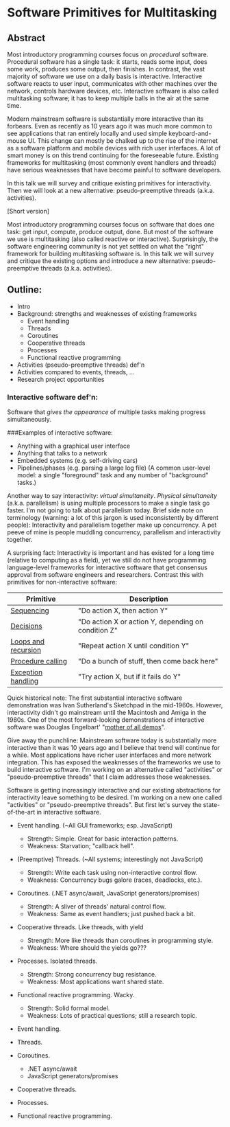 # Software Primitives for Multitasking

## Abstract

Most introductory programming courses focus on _procedural_ software.
Procedural software has a single task: it starts, reads some input, does
some work, produces some output, then finishes.  In contrast, the vast
majority of software we use on a daily basis is interactive.
Interactive software reacts to user input, communicates with other
machines over the network, controls hardware devices, etc.  Interactive
software is also called multitasking software; it has to keep multiple
balls in the air at the same time.

Modern mainstream software is substantially more interactive than its
forbears.  Even as recently as 10 years ago it was much more common to
see applications that ran entirely locally and used simple
keyboard-and-mouse UI.  This change can mostly be chalked up to the rise
of the internet as a software platform and mobile devices with rich user
interfaces.  A lot of smart money is on this trend continuing for the
foreseeable future.  Existing frameworks for multitasking (most
commonly event handlers and threads) have serious weaknesses that have
become painful to software developers.

In this talk we will survey and critique existing primitives for
interactivity.  Then we will look at a new alternative:
pseudo-preemptive threads (a.k.a. activities).

[Short version]

Most introductory programming courses focus on software that does one
task: get input, compute, produce output, done.  But most of the
software we use is multitasking (also called reactive or interactive).
Surprisingly, the software engineering community is not yet settled on
what the "right" framework for building multitasking software is.  In
this talk we will survey and critique the existing options and introduce
a new alternative: pseudo-preemptive threads (a.k.a. activities).

## Outline:

- Intro
- Background: strengths and weaknesses of existing frameworks
  - Event handling
  - Threads
  - Coroutines
  - Cooperative threads
  - Processes
  - Functional reactive programming
- Activities (pseudo-preemptive threads) def'n
- Activities compared to events, threads, ...
- Research project opportunities

### Interactive software def'n:
Software that _gives the appearance_ of multiple tasks making progress
simultaneously.

###Examples of interactive software:
- Anything with a graphical user interface
- Anything that talks to a network
- Embedded systems (e.g. self-driving cars)
- Pipelines/phases (e.g. parsing a large log file)
(A common user-level model: a single "foreground" task and any number of
"background" tasks.)

Another way to say interactivity: _virtual simultaneity_.  _Physical
simultaneity_ (a.k.a. parallelism) is using multiple processors to make
a single task go faster.  I'm not going to talk about parallelism today.
Brief side note on terminology (warning: a lot of this jargon is used
inconsistently by different people): Interactivity and parallelism
together make up concurrency.  A pet peeve of mine is people muddling
concurrency, parallelism and interactivity together.

A surprising fact: Interactivity is important and has existed for a long
time (relative to computing as a field), yet we still do not have
programming language-level frameworks for interactive software that get
consensus approval from software engineers and researchers.  Contrast
this with primitives for non-interactive software:

| Primitive           | Description                                         |
|---------------------|-----------------------------------------------------|
| [Sequencing](http://media02.hongkiat.com/action-sequence-photography/Snowboard-Sequence-Photography.jpg)          | "Do action X, then action Y"                        |
| [Decisions](http://svprojectmanagement.com/wp-content/uploads/Taming_Email_Decision_Tree.jpg)           | "Do action X or action Y, depending on condition Z" |
| [Loops and recursion](http://creativegibberishcom.ipage.com/wpfiles/wp-content/uploads/2011/08/creative-repetition-andy-monroe.jpg) | "Repeat action X until condition Y"                 |
| [Procedure calling](?)   | "Do a bunch of stuff, then come back here"          |
| [Exception handling](?)  | "Try action X, but if it fails do Y"                |

Quick historical note: The first substantial interactive software
demonstration was Ivan Sutherland's Sketchpad in the mid-1960s.
However, interactivity didn't go mainstream until the Macintosh and
Amiga in the 1980s.  One of the most forward-looking demonstrations of
interactive software was Douglas Engelbart' "[mother of all demos](https://www.youtube.com/watch?v=yJDv-zdhzMY)".

Give away the punchline: Mainstream software today is substantially more
interactive than it was 10 years ago and I believe that trend will
continue for a while.  Most applications have richer user interfaces and
more network integration.  This has exposed the weaknesses of the
frameworks we use to build interactive software.  I'm working on an
alternative called "activities" or "pseudo-preemptive threads" that I
claim addresses those weaknesses.

Software is getting increasingly interactive
and our existing abstractions for interactivity leave something to be
desired.  I'm working on a new one called "activities" or
"pseudo-preemptive threads".  But first let's survey the
state-of-the-art in interactive software.

- Event handling. (~All GUI frameworks; esp. JavaScript)
  - Strength: Simple.  Great for basic interaction patterns.
  - Weakness: Starvation; "callback hell".
- (Preemptive) Threads. (~All systems; interestingly not JavaScript)
  - Strength: Write each task using non-interactive control flow.
  - Weakness: Concurrency bugs galore (races, deadlocks, etc.).
- Coroutines. (.NET async/await, JavaScript generators/promises)
  - Strength: A sliver of threads' natural control flow.
  - Weakness: Same as event handlers; just pushed back a bit.
- Cooperative threads. Like threads, with yield
  - Strength: More like threads than coroutines in programming style.
  - Weakness: Where should the yields go???
- Processes. Isolated threads.
  - Strength: Strong concurrency bug resistance.
  - Weakness: Most applications want shared state.
- Functional reactive programming. Wacky.
  - Strength: Solid formal model.
  - Weakness: Lots of practical questions; still a research topic.



- Event handling.

- Threads.

- Coroutines.
  - .NET async/await
  - JavaScript generators/promises

- Cooperative threads.

- Processes.

- Functional reactive programming.

